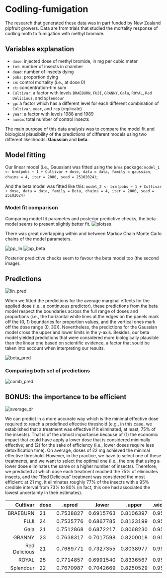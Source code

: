 # Codling-fumigation
The research that generated these data was in part funded by New Zealand pipfruit growers. Data are from trials that studied the mortality response of codling moth to fumigation with methyl bromide.

## Variables explanation
  + `dose`: injected dose of methyl bromide, in mg per cubic meter 
  + `tot`: number of insects in chamber
  + `dead`: number of insects dying
  + `pobs`: proportion dying
  + `cm`: control mortality (i.e., at dose 0)
  + `ct`: concentration-tim sum
  + `Cultivar`: a factor with levels `BRAEBURN`, `FUJI`, `GRANNY`, `Gala`, `ROYAL`, `Red Delicious`, and `Splendour`
  + `gp`: a factor which has a different level for each different combination of `Cultivar`, `year`, and `rep` (replicate)
  + `year`: a factor with levels 1988 and 1989
  + `numcm`: total number of control insects

The main purpose of this data analysis was to compare the model fit and biological plausibility of the predictions of different models using two different likelihoods: **Gaussian** and **beta**.

## Model fitting

Our linear model (i.e., Gaussian) was fitted using the `brms` package: `model_1 <- brm(pobs ~ 1 + Cultivar + dose, data = data, family = gaussian, chains = 4, iter = 2000, seed = 25102024)`;

And the beta model was fitted like this: `model_2 <- brm(pobs ~ 1 + Cultivar + dose, data = data, family = Beta, chains = 4, iter = 2000, seed = 25102024)`

### Model fit comparison
Comparing model fit parametes and posterior predictive checks, the beta model seems to present slightly better fit.
![plotsss](https://github.com/user-attachments/assets/92213546-1a59-4059-bc4c-0704017ad50c)

There was great overlapping within and between Markov Chain Monte Carlo chains of the model parameters. 

![pp_lin](https://github.com/user-attachments/assets/daf01ae7-ab7c-450f-9e06-e9331b92cdac)
![pp_beta](https://github.com/user-attachments/assets/b0654fd5-c4d1-4373-a9a7-24b0b9cc89a7)

Posterior predictive checks seem to favour the beta model too (the second image).

## Predictions

![lin_pred](https://github.com/user-attachments/assets/ce369700-18bc-49d9-9731-ddf684602b1d)

When we fitted the predictions for the average marginal effects for the applied dose (i.e., a continuous predictor), these predictions from the beta model respect the boundaries across the full range of doses and proportions (i.e., the horizontal white lines at the edges on the panels mark off the (0, 1) boundaries for proportion values, and the vertical ones mark off the dose range (0, 30)). Nevertheless, the predictions for the Gaussian model cross the upper and lower limits in the y-axis. Besides, our beta model yielded predictions that were considered more biologically plausible than the linear one based on scientific evidence, a factor that sould be taken into account when interpreting our results.

![beta_pred](https://github.com/user-attachments/assets/f85b4eb8-d083-40bd-8882-93b8b6bfbdf4)

### Comparing both set of predictions

![comb_pred](https://github.com/user-attachments/assets/e314d71d-4920-4532-9780-622f7a2a0022)


## BONUS: the importance to be efficient

![average_dr](https://github.com/user-attachments/assets/2b97eae6-ac57-44d2-8448-21a4deff134c)

We can predict in a more accurate way which is the minimal effective dose required to reach a predefined effective threshold (e.g., in this case, we established that a treatment was effective if it eliminated, at least, 75% of the insects). 
That is of the utmost importance because of (1) the economic impact that could have apply a lower dose that is considered minimally effective; and (2) for the sake of efficiency (i.e., lower doses require less detoxification time). On average, doses of 22 mg achieved the minimal effective threshold. However, in the practice, we have to select one of these treatments, and we want to select the optimal one (i.e., the one that using a lower dose eliminates the same or a higher number of insects).
Therefore, we predicted at which dose each treatment reached the 75% of eliminates insects, and the "Red Delicious" treatment was considered the most efficient: at 21 mg, it eliminates roughly 77% of the insects with a 95% credible interval from 73% to 80% (in fact, this one had associated the lowest uncertainty in their estimates).


|Cultivar     |dose|.epred   |.lower   |.upper   |.width|.point|.interval|
|------------:|----|---------|---------|---------|------|------|---------|
|BRAEBURN     |21  |0.7538827|0.6915763|0.8106397|0.95  |mean  |qi       |
|FUJI         |24  |0.7535776|0.6867785|0.8123199|0.95  |mean  |qi       |
|Gala         |21  |0.7512868|0.6872217|0.8068230|0.95  |mean  |qi       |
|GRANNY       |23  |0.7638317|0.7017598|0.8200018|0.95  |mean  |qi       |
|Red Delicious|21  |0.7689771|0.7327355|0.8038977|0.95  |mean  |qi       |
|ROYAL        |25  |0.7714857|0.6991540|0.8336567|0.95  |mean  |qi       |
|Splendour    |22  |0.7670987|0.7042669|0.8250529|0.95  |mean  |qi       |
